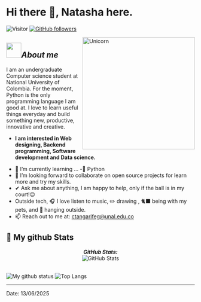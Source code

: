 # Hi there 👋, Natasha here. 
![Visitor](https://visitor-badge.laobi.icu/badge?page_id=natasha0521.repoName) [![GitHub followers](https://img.shields.io/github/followers/natasha0521.svg?style=social&label=Follow)](https://github.com/natasha0521?tab=followers)<br/>

<!--
**Bhargavi-hash/Bhargavi-hash** is a ✨ _special_ ✨ repository because its `README.md` (this file) appears on your GitHub profile.
-->



<img align="right" width=300px alt="Unicorn" src="https://i.gifer.com/XOsX.gif" />

## <img src="https://i.gifer.com/Y3il.gif" width="40px"/>***About me***


I am an undergraduate Computer science student at National University of Colombia. For the moment, Python is the only programming language I am good at. I love to learn useful things everyday and build something new, productive, innovative and creative.
* **I am interested in Web designing, Backend programming, Software development and Data science.**
- 🌱 I’m currently learning ...
  -🐍 Python
- 👯 I’m looking forward to collaborate on open source projects for learn more and try my skills.
- ✔ Ask me about anything, I am happy to help, only if the ball is in my court!😉<br>
- Outside tech, 🎧 I love listen to music, ✏️ drawing , 🐈‍⬛ being with my pets, and 🌇 hanging outside.
- 📫 Reach out to me at: <a href="ctangarifeg@unal.edu.co">ctangarifeg@unal.edu.co</a>


<h2>👀 My github Stats</h2>

<div>
<!--   <p align="center">
    <b><em>Now listening to:</em></b> <br/>
    <img src="https://spotify-github-profile.vercel.app/api/view?uid=natasha0521&cover_image=true&theme=novatorem" alt="Now Listenting to" />
  </p> -->
  
  <p align="center">
  <b><em>GitHub Stats:</em></b> <br/>
    <img src="https://github-readme-streak-stats.herokuapp.com/?user=natasha0521" alt="GitHub Stats" /> <br/><br/>
  
</div>

![My github status](https://github-readme-stats.vercel.app/api?username=natasha0521&show_icons=true&include_all_commits=true)
![Top Langs](https://github-readme-stats.vercel.app/api/top-langs/?username=natasha0521&layout=compact)

---------------------------------------------------------------------------------------------------------------------

Date: 13/06/2025
